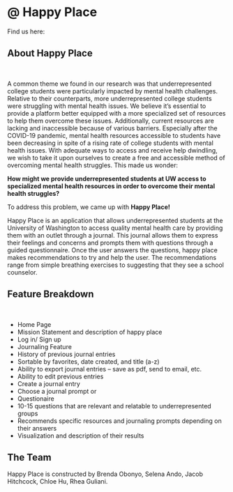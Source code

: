 # @ Happy Place
<p>Find us here:</p>
<h2>About Happy Place</h2>
<br/>
<p>A common theme we found in our research was that underrepresented college students were particularly impacted by mental health challenges. Relative to their counterparts, more underrepresented college students were struggling with mental health issues. We believe it’s essential to provide a platform better equipped with a more specialized set of resources to help them overcome these issues. Additionally, current resources are lacking and inaccessible because of various barriers. Especially after the COVID-19 pandemic, mental health resources accessible to students have been decreasing in spite of a rising rate of college students with mental health issues. With adequate ways to access and receive help dwindling, we wish to take it upon ourselves to create a free and accessible method of overcoming mental health struggles. This made us wonder:</p>
<p><strong>How might we provide underrepresented students at UW access to specialized mental health resources in order to overcome their mental health struggles?</strong></p>
<p> To address this problem, we came up with <strong>Happy Place!</strong></p>
Happy Place is an application that allows underrepresented students at the University of Washington to access quality mental health care by providing them with an outlet through a journal. This journal allows them to express their feelings and concerns and prompts them with questions through a guided questionnaire. Once the user answers the questions, happy place makes recommendations to try and help the user. The recommendations range from simple breathing exercises to suggesting that they see a school counselor. </p>
<h2>Feature Breakdown</h2>
<br/>
<ul>
<li>Home Page 
<li>Mission Statement and description of happy place</li>
<li>Log in/ Sign up </li>
<li>Journaling Feature </li>
<li>History of previous journal entries </li>
<li>Sortable by favorites, date created, and title (a-z)</li>
<li>Ability to export journal entries – save as pdf, send to email, etc.</li>
<li>Ability to edit previous entries </li>
<li>Create a journal entry </li>
<li>Choose a journal prompt or </li>
<li>Questionaire </li>
<li>10-15 questions that are relevant and relatable to underrepresented groups </li>
<li>Recommends specific resources and journaling prompts depending on their answers </li>
<li>Visualization and description of their results </li>
</ul>
<h2>The Team</h2>
<p>Happy Place is constructed by Brenda Obonyo, Selena Ando, Jacob Hitchcock, Chloe Hu, Rhea Guliani.</p>

